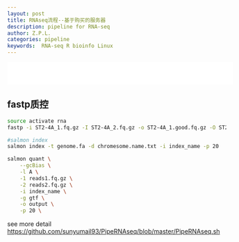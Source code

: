 ```yaml
---
layout: post
title: RNAseq流程--基于购买的服务器
description: pipeline for RNA-seq
author: Z.P.L.
categories: pipeline
keywords:  RNA-seq R bioinfo Linux
---
```


<iframe frameborder="no" border="0" marginwidth="0" marginheight="0" width=520 height=52 src="//music.163.com/outchain/player?type=2&id=2001434&auto=1&height=32"></iframe>

## fastp质控

``` sh
source activate rna
fastp -i ST2-4A_1.fq.gz -I ST2-4A_2.fq.gz -o ST2-4A_1.good.fq.gz -O ST2-4A_2.good.fq.gz -h ST2.html
```

``` sh
#salmon index
salmon index -t genome.fa -d chromesome.name.txt -i index_name -p 20
```

``` sh
salmon quant \
	--gcBias \
	-l A \
	-1 reads1.fq.gz \
	-2 reads2.fq.gz \
	-i index_name \
	-g gtf \
	-o output \
	-p 20 \
```



see more detail <https://github.com/sunyumail93/PipeRNAseq/blob/master/PipeRNAseq.sh>


